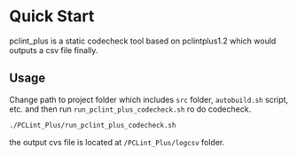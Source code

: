 Quick Start
==

pclint_plus is a static codecheck tool based on pclintplus1.2 which would outputs a csv file finally.

Usage
--

Change path to project folder which includes `src` folder, `autobuild.sh` script, etc. and then run `run_pclint_plus_codecheck.sh` ro do codecheck.
```Bash
./PCLint_Plus/run_pclint_plus_codecheck.sh
```

the output cvs file is located at `/PCLint_Plus/logcsv` folder.